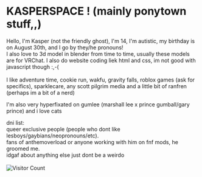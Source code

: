 <h1>KASPERSPACE ! (mainly ponytown stuff,,)</h1>
Hello, I'm Kasper (not the friendly ghost), I'm 14, I'm autistic, my birthday is on August 30th, and I go by they/he pronouns!
</br> 
I also love to 3d model in blender from time to time, usually these models are for VRChat. I also do website coding liek html and css, im not good with javascript though :,-( 
</br></br> 
I like adventure time, cookie run, wakfu, gravity falls, roblox games (ask for specifics), sparklecare, any scott pilgrim media and a little bit of ranfren (perhaps im a bit of a nerd) 


I'm also very hyperfixated on gumlee (marshall lee x prince gumball/gary prince) and i love cats 

dni list: 
</br> 
queer exclusive people
(people who dont like lesboys/gaybians/neopronouns/etc). 
</br>
fans of anthemoverload or anyone working with him on fnf mods, he groomed me.
</br>
idgaf about anything else just dont be a weirdo
</br></br>
![Visitor Count](https://profile-counter.glitch.me/{KASPERSPACE}/count.svg)</h3>

</p>
